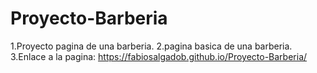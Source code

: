 # Proyecto-Barberia
1.Proyecto pagina de una barberia.
2.pagina basica de una barberia.
3.Enlace a la pagina: https://fabiosalgadob.github.io/Proyecto-Barberia/

